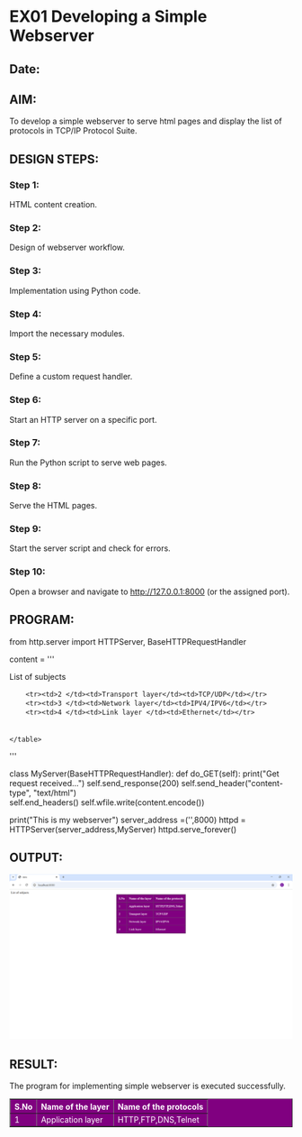# EX01 Developing a Simple Webserver
## Date:

## AIM:
To develop a simple webserver to serve html pages and display the list of protocols in TCP/IP Protocol Suite.

## DESIGN STEPS:
### Step 1: 
HTML content creation.

### Step 2:
Design of webserver workflow.

### Step 3:
Implementation using Python code.

### Step 4:
Import the necessary modules.

### Step 5:
Define a custom request handler.

### Step 6:
Start an HTTP server on a specific port.

### Step 7:
Run the Python script to serve web pages.

### Step 8:
Serve the HTML pages.

### Step 9:
Start the server script and check for errors.

### Step 10:
Open a browser and navigate to http://127.0.0.1:8000 (or the assigned port).

## PROGRAM:

from http.server import HTTPServer, BaseHTTPRequestHandler

content = '''
<html>
<head> <title> data</title>
</head>
<body> 
    <table align="center" border ="1" cellpadding="10"style="background-color: purple; color: white;"
        <caption>List of subjects </caption>
        <tr><th>S.No</th><th>Name of the layer</th><th>Name of the protocols</th></tr>
        <tr><td>1 </td><td>Application layer</td><td>HTTP,FTP,DNS,Telnet</td></tr>
        
        <tr><td>2 </td><td>Transport layer</td><td>TCP/UDP</td></tr>
        <tr><td>3 </td><td>Network layer</td><td>IPV4/IPV6</td></tr>
        <tr><td>4 </td><td>Link layer </td><td>Ethernet</td></tr>


    </table>
</body>
'''

class MyServer(BaseHTTPRequestHandler):
    def do_GET(self):
        print("Get request received...")
        self.send_response(200) 
        self.send_header("content-type", "text/html")       
        self.end_headers()
        self.wfile.write(content.encode())

print("This is my webserver") 
server_address =('',8000)
httpd = HTTPServer(server_address,MyServer)
httpd.serve_forever()



## OUTPUT:
![alt text](<Screenshot 2025-08-25 140618-2.png>)






## RESULT:
The program for implementing simple webserver is executed successfully.
